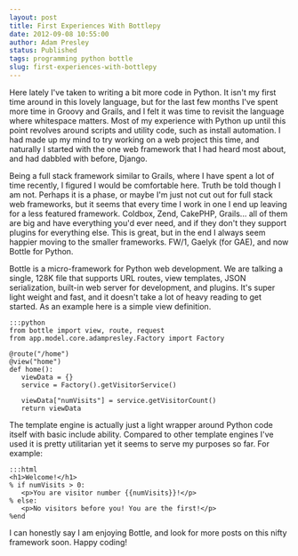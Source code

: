 ```yaml
---
layout: post
title: First Experiences With Bottlepy
date: 2012-09-08 10:55:00
author: Adam Presley
status: Published
tags: programming python bottle
slug: first-experiences-with-bottlepy
---
```


Here lately I've taken to writing a bit more code in Python. It isn't my
first time around in this lovely language, but for the last few months
I've spent more time in Groovy and Grails, and I felt it was time to
revisit the language where whitespace matters. Most of my experience
with Python up until this point revolves around scripts and utility
code, such as install automation. I had made up my mind to try working
on a web project this time, and naturally I started with the one web
framework that I had heard most about, and had dabbled with before,
Django.  
  
Being a full stack framework similar to Grails, where
I have spent a lot of time recently, I figured I would be comfortable
here. Truth be told though I am not. Perhaps it is a phase, or maybe I'm
just not cut out for full stack web frameworks, but it seems that every
time I work in one I end up leaving for a less featured framework.
Coldbox, Zend, CakePHP, Grails... all of them are big and have
everything you'd ever need, and if they don't they support plugins for
everything else. This is great, but in the end I always seem happier
moving to the smaller frameworks. FW/1, Gaelyk (for GAE), and now Bottle
for Python.   
  
Bottle is a micro-framework for Python web development. We are talking a
single, 128K file that supports URL routes, view templates, JSON
serialization, built-in web server for development, and plugins. It's
super light weight and fast, and it doesn't take a lot of heavy reading
to get started. As an example here is a simple view definition.  
  
    :::python
    from bottle import view, route, request
    from app.model.core.adampresley.Factory import Factory

    @route("/home")
    @view("home")
    def home():
       viewData = {}
       service = Factory().getVisitorService()

       viewData["numVisits"] = service.getVisitorCount()
       return viewData

The template engine is actually just a light wrapper around Python code
itself with basic include ability. Compared to other template engines
I've used it is pretty utilitarian yet it seems to serve my purposes so
far. For example:   
  
    :::html
    <h1>Welcome!</h1>
    % if numVisits > 0:
       <p>You are visitor number {{numVisits}}!</p>
    % else:
       <p>No visitors before you! You are the first!</p>
    %end
  
I can honestly say I am enjoying Bottle, and look for more posts on
this nifty framework soon. Happy coding!
